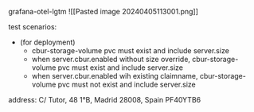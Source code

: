 
grafana-otel-lgtm
![[Pasted image 20240405113001.png]]

test scenarios: 
- (for deployment)
	- cbur-storage-volume pvc must exist and include server.size
	- when server.cbur.enabled without size override, cbur-storage-volume pvc must exist and include server.size
	- when server.cbur.enabled wih existing claimname, cbur-storage-volume pvc must not exist and include server.size

address: C/ Tutor, 48 1°B, Madrid 28008, Spain
PF40YTB6


